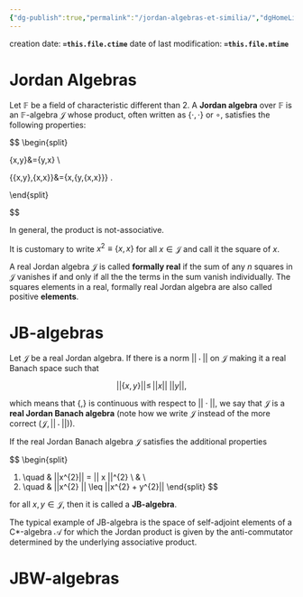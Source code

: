 ```yaml
---
{"dg-publish":true,"permalink":"/jordan-algebras-et-similia/","dgHomeLink":true,"dgPassFrontmatter":false,"dgShowBacklinks":false,"dgShowLocalGraph":true,"dgShowInlineTitle":false,"dgShowFileTree":true,"dgEnableSearch":true}
---
```



creation date: **`=this.file.ctime`** 
date of last modification: **`=this.file.mtime`**

# Jordan Algebras

 Let $\mathbb{F}$ be a field of characteristic different than $2$. A **Jordan algebra**  over $\mathbb{F}$ is an $\mathbb{F}$-algebra $\mathcal{J}$ whose product, often written as $\{\cdot,\cdot\}$ or $\circ$, satisfies the following properties:

$$ 
\begin{split}

\{x,y\}&=\{y,x\} \\

\{\{x,y\},\{x,x\}\}&=\{x,\{y,\{x,x\}\}\} .

\end{split}

$$

In general, the product is not-associative.

It is customary to write $x^{2}\equiv \{x,x\}$ for all $x\in\mathcal{J}$ and call it the square of $x$. 

A real Jordan algebra $\mathcal{J}$ is called **formally real** if the sum of any $n$ squares in $\mathcal{J}$ vanishes if and only if all the the terms in the sum vanish individually. The  squares elements in a real, formally real Jordan algebra are also called positive **elements**.

# JB-algebras

Let $\mathcal{J}$ be a real Jordan algebra. If there is a norm $||\cdot||$ on $\mathcal{J}$ making it a real Banach space such that

$$
||\{x,y\}||\leq\,||x||\;||y||,
$$

which means that $\{,\}$ is continuous with respect to $||\cdot||$, we say that $\mathcal{J}$ is a **real Jordan Banach algebra** (note how we write $\mathcal{J}$ instead of the more correct $(\mathcal{J},||\cdot||)$).

If the real Jordan Banach algebra $\mathcal{J}$ satisfies the additional properties

$$
\begin{split}
1) \quad & ||x^{2}|| = || x ||^{2}  \\ & \\
2) \quad & ||x^{2} || \leq ||x^{2} + y^{2}||
\end{split}
$$

for all $x,y\in\mathcal{J}$, then it is called a **JB-algebra**.

The typical example of JB-algebra is the space of self-adjoint elements of a C*-algebra $\mathscr{A}$ for which the Jordan product is given by the anti-commutator determined by the underlying associative product.

# JBW-algebras